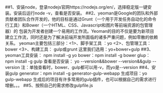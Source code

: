 ##1、安装node，登录nodejs官网https://nodejs.org/en/，选择稳定版一键安装。安装后运行node -v，查看是否安装。
##2、yeoman是Google的团队和外部贡献者团队合作开发的，他的目标是通过Grunt（一个用于开发任务自动化的命令行工具）和Bower（一个HTML、CSS、Javascript和图片等前端资源的包管理器）的 
       包装为开发者创建一个易用的工作流。Yeoman的目的不仅是要为新项目建立工作流，同时还是为了解决前端开发所面临的诸多严重问题，例如零散的依赖关系。
      yeoman主要包括三部分：<1>、脚手架工具 ：yo
                                                 <2>、包管理工具：bower
                                                  <3>、构建工具： gulp或grunt
        这里我们选用：yo+bower+gulp
 ##3、yeoman工具安装：
npm install -g yo
bower：npm install -g bower
glup：npm install -g gulp
查看是否安装： yo --version&&bower --version&&gulp --version
注：单独查看时，bower、gulp都可以用-v，而yo是--version
##4、安装gulp generator：npm install -g generator-gulp-webapp
                         生成项目：yo gulp-webapp  生成后的项目有许多常用的gulp插件，也可以根据自己的需求进行增删。。。
##5、按照自己的需求修改gulpfile.js
